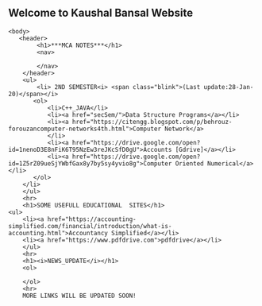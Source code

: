## Welcome to Kaushal Bansal Website


<html>
          <meta name="viewport" content="width=device-width, initial-scale=1.0">  
    <head>
    <title>kaushalbansal06.gihub.io/mca</title></head>
    <link rel="stylesheet" type="text/css" href="mcastyle.css">
    
    <body>
       <header>  
            <h1>***MCA NOTES***</h1>
            <nav>  
            
            </nav>
        </header>
        <ul>
            <li> 2ND SEMESTER<i> <span class="blink">(Last update:28-Jan-20)</span></i>
           <ol>
               <li>C++_JAVA</li>
               <li><a href="secSem/">Data Structure Programs</a></li>
               <li><a href="https://citengg.blogspot.com/p/behrouz-forouzancomputer-networks4th.html">Computer Network</a>
               </li>
               <li><a href="https://drive.google.com/open?id=1nenoD3E8nFiK6T95NzEw3reJKcSfD0gU">Accounts [Gdrive]</a></li>
               <li><a href="https://drive.google.com/open?id=1Z5rZ09ueSjYWbfGax8y7by5sy4yvio8g">Computer Oriented Numerical</a></li>
           </ol>
        </li>  
        </ul>
        <hr>
        <h1>SOME USEFULL EDUCATIONAL  SITES</h1>
    <ul>
        <li><a href="https://accounting-simplified.com/financial/introduction/what-is-accounting.html">Accountancy Simplified</a></li>
        <li><a href="https://www.pdfdrive.com">pdfdrive</a></li>
        </ul>
        <hr>
        <h1><i>NEWS_UPDATE</i></h1>
        <ol>

        </ol>
        <hr>
        MORE LINKS WILL BE UPDATED SOON!
   </body>
</html>
